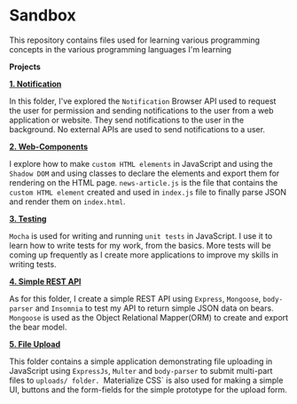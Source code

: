 # Sandbox
This repository contains files used for learning various programming concepts in the various programming languages I'm learning

**Projects**

[**1. Notification**](https://github.com/ruheni/sandbox/tree/master/notification)

In this folder, I've explored the `Notification` Browser API used to request the user for permission and sending notifications to the user from a web application or website. They send notifications to the user in the background. No external APIs are used to send notifications to a user.

[**2. Web-Components**](https://github.com/ruheni/sandbox/tree/master/web-components) 

I explore how to make `custom HTML elements` in JavaScript and using the `Shadow DOM` and using classes to declare the elements and export them for rendering on the HTML page. `news-article.js` is the file that contains the `custom HTML element` created and used in `index.js` file to finally parse JSON and render them on `index.html`.

[**3. Testing**](https://github.com/ruheni/sandbox/tree/master/testing)

`Mocha` is used for writing and running `unit tests` in JavaScript. I use it to learn how to write tests for my work, from the basics. More tests will be coming up frequently as I create more applications to improve my skills in writing tests.

[**4. Simple REST API**](https://github.com/ruheni/sandbox/tree/master/simple-rest-api) 

As for this folder, I create a simple REST API using `Express`, `Mongoose`, `body-parser` and `Insomnia` to test my API to return simple JSON data on bears. `Mongoose` is used as the Object Relational Mapper(ORM) to create and export the bear model. 

[**5. File Upload**](https://github.com/ruheni/sandbox/tree/master/file-upload)

This folder contains a simple application demonstrating file uploading in JavaScript using `ExpressJs`, 
`Multer` and `body-parser` to submit multi-part files to `uploads/ folder. `Materialize CSS` is also used for 
making a simple UI, buttons and the form-fields for the simple prototype for the upload form.